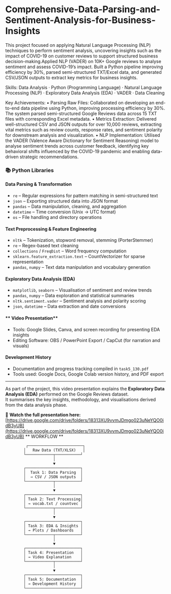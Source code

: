 # Comprehensive-Data-Parsing-and-Sentiment-Analysis-for-Business-Insights

This project focused on applying Natural Language Processing (NLP) techniques to perform sentiment analysis, uncovering insights such as the impact of COVID-19 on customer reviews to support structured business decision-making.Applied NLP (VADER) on 10K+ Google reviews to analyse sentiment and assess COVID-19’s impact. Built a Python pipeline improving efficiency by 30%, parsed semi-structured TXT/Excel data, and generated CSV/JSON outputs to extract key metrics for business insights.

Skills: Data Analysis · Python (Programming Language) · Natural Language Processing (NLP) · Exploratory Data Analysis (EDA) · VADER · Data Cleaning

Key Achievements:
• Parsing Raw Files: Collaborated on developing an end-to-end data pipeline using Python, improving processing efficiency by 30%. The system parsed semi-structured Google Reviews data across 15 TXT files with corresponding Excel metadata.
• Metrics Extraction: Delivered well-structured CSV and JSON outputs for over 10,000 reviews, extracting vital metrics such as review counts, response rates, and sentiment polarity for downstream analysis and visualization.
• NLP Implementation: Utilised the VADER (Valence Aware Dictionary for Sentiment Reasoning) model to analyse sentiment trends across customer feedback, identifying key behavioral shifts influenced by the COVID-19 pandemic and enabling data-driven strategic recommendations.


### 📚 Python Libraries

#### **Data Parsing & Transformation**
- `re` – Regular expressions for pattern matching in semi-structured text  
- `json` – Exporting structured data into JSON format  
- `pandas` – Data manipulation, cleaning, and aggregation  
- `datetime` – Time conversion (Unix → UTC format)  
- `os` – File handling and directory operations  

#### **Text Preprocessing & Feature Engineering**
- `nltk` – Tokenization, stopword removal, stemming (PorterStemmer)  
- `re` – Regex-based text cleaning  
- `collections` / `FreqDist` – Word frequency computation  
- `sklearn.feature_extraction.text` – CountVectorizer for sparse representation  
- `pandas`, `numpy` – Text data manipulation and vocabulary generation  

#### **Exploratory Data Analysis (EDA)**
- `matplotlib`, `seaborn` – Visualisation of sentiment and review trends  
- `pandas`, `numpy` – Data exploration and statistical summaries  
- `nltk.sentiment.vader` – Sentiment analysis and polarity scoring  
- `json`, `datetime` – Data extraction and date conversions  

#### ** Video Presentation**
- Tools: Google Slides, Canva, and screen recording for presenting EDA insights  
- Editing Software: OBS / PowerPoint Export / CapCut (for narration and visuals)

#### **Development History**
- Documentation and progress tracking compiled in `task5_130.pdf`
- Tools used: Google Docs, Google Colab version history, and PDF export  

---

As part of the project, this video presentation explains the **Exploratory Data Analysis (EDA)** performed on the Google Reviews dataset.  
It summarises the key insights, methodology, and visualisations derived from the data analysis phase.

🔗 **Watch the full presentation here:**  
[https://drive.google.com/drive/folders/18313XU9vvmJDmgo023uNeYQO0idB3yUB](https://drive.google.com/drive/folders/18313XU9vvmJDmgo023uNeYQO0idB3yUB)
 ** WORKFLOW **
        

             ┌────────────────────────┐
            │   Raw Data (TXT/XLSX)   │
            └────────────┬───────────┘
                         │
                         ▼
            ┌────────────────────────┐
            │  Task 1: Data Parsing  │
            │  → CSV / JSON outputs  │
            └────────────┬───────────┘
                         │
                         ▼
            ┌────────────────────────┐
            │ Task 2: Text Processing│
            │ → vocab.txt / countvec │
            └────────────┬───────────┘
                         │
                         ▼
            ┌────────────────────────┐
            │ Task 3: EDA & Insights │
            │ → Plots / Dashboards   │
            └────────────┬───────────┘
                         │
                         ▼
            ┌────────────────────────┐
            │ Task 4: Presentation   │
            │ → Video Explanation    │
            └────────────┬───────────┘
                         │
                         ▼
            ┌────────────────────────┐
            │ Task 5: Documentation  │
            │ → Development History  │
            └────────────────────────┘

